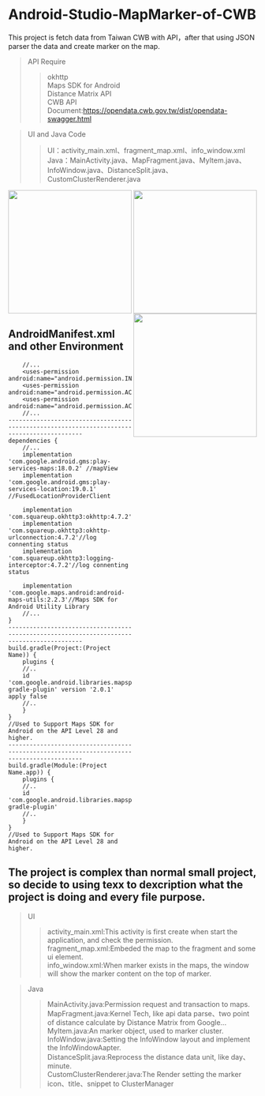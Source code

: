 # Android-Studio-MapMarker-of-CWB
This project is fetch data from Taiwan CWB with API，after that using JSON parser the data and create marker on the map.

>API Require
>
>>okhttp  
>>Maps SDK for Android  
>>Distance Matrix API  
>>CWB API Document:https://opendata.cwb.gov.tw/dist/opendata-swagger.html  

>UI and Java Code  
>>UI：activity_main.xml、fragment_map.xml、info_window.xml  
>>Java：MainActivity.java、MapFragment.java、MyItem.java、InfoWindow.java、DistanceSplit.java、CustomClusterRenderer.java  

<p align="center">
  <img align="left" src="https://user-images.githubusercontent.com/41913354/167805507-55a9025c-adbc-45e1-bf30-c7fc2adea917.png" width="250"/>
  <img align="center" src="https://user-images.githubusercontent.com/41913354/167808333-9cdd3e4e-64f1-4d1d-a40e-17b9b2138794.gif" width="250"/>
  <img align="right" src="https://user-images.githubusercontent.com/41913354/167807003-a309820a-b9c7-4d42-a58a-457f75930180.gif" width="250"/>
</p>

## AndroidManifest.xml and other Environment
```
    //...
    <uses-permission android:name="android.permission.INTERNET"/>
    <uses-permission android:name="android.permission.ACCESS_COARSE_LOCATION"/>
    <uses-permission android:name="android.permission.ACCESS_FINE_LOCATION"/>
    //...
-------------------------------------------------------------------------------------------
dependencies {
    //...
    implementation 'com.google.android.gms:play-services-maps:18.0.2' //mapView
    implementation 'com.google.android.gms:play-services-location:19.0.1' //FusedLocationProviderClient

    implementation 'com.squareup.okhttp3:okhttp:4.7.2'//okhttp
    implementation 'com.squareup.okhttp3:okhttp-urlconnection:4.7.2'//log connenting status
    implementation 'com.squareup.okhttp3:logging-interceptor:4.7.2'//log connenting status

    implementation 'com.google.maps.android:android-maps-utils:2.2.3'//Maps SDK for Android Utility Library
    //...
}  
-------------------------------------------------------------------------------------------
build.gradle(Project:(Project Name)) {
    plugins {
    //..
    id 'com.google.android.libraries.mapsplatform.secrets-gradle-plugin' version '2.0.1' apply false
    //..
    }
}
//Used to Support Maps SDK for Android on the API Level 28 and higher.
-------------------------------------------------------------------------------------------
build.gradle(Module:(Project Name.app)) {
    plugins {
    //..
    id 'com.google.android.libraries.mapsplatform.secrets-gradle-plugin'
    //..
    }
}
//Used to Support Maps SDK for Android on the API Level 28 and higher.
```

## The project is complex than normal small project, so decide to using texx to dexcription what the project is doing and every file purpose.
>UI
>>activity_main.xml:This activity is first create when start the application, and check the permission.  
>>fragment_map.xml:Embeded the map to the fragment and some ui element.  
>>info_window.xml:When marker exists in the maps, the window will show the marker content on the top of marker.  

>Java  
>>MainActivity.java:Permission request and transaction to maps.  
>>MapFragment.java:Kernel Tech, like api data parse、two point of distance calculate by Distance Matrix from Google...  
>>MyItem.java:An marker object, used to marker cluster.
>>InfoWindow.java:Setting the InfoWindow layout and implement the InfoWindowAapter.    
>>DistanceSplit.java:Reprocess the distance data unit, like day、minute.  
>>CustomClusterRenderer.java:The Render setting the marker icon、title、snippet to ClusterManager

